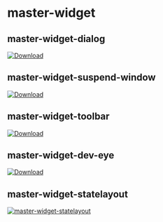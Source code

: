 # master-widget
## master-widget-dialog
[ ![Download](https://api.bintray.com/packages/ooftf/maven/master-widget-dialog/images/download.svg) ](https://bintray.com/ooftf/maven/master-widget-dialog/_latestVersion)
## master-widget-suspend-window
[ ![Download](https://api.bintray.com/packages/ooftf/maven/master-widget-suspend-window/images/download.svg) ](https://bintray.com/ooftf/maven/master-widget-suspend-window/_latestVersion)
## master-widget-toolbar
[ ![Download](https://api.bintray.com/packages/ooftf/maven/master-widget-toolbar/images/download.svg) ](https://bintray.com/ooftf/maven/master-widget-toolbar/_latestVersion)
## master-widget-dev-eye
[ ![Download](https://api.bintray.com/packages/ooftf/maven/master-widget-dev-eye/images/download.svg) ](https://bintray.com/ooftf/maven/master-widget-dev-eye/_latestVersion)
## master-widget-statelayout
[ ![master-widget-statelayout](https://api.bintray.com/packages/ooftf/maven/master-widget-statelayout/images/download.svg) ](https://bintray.com/ooftf/maven/master-widget-statelayout/_latestVersion)